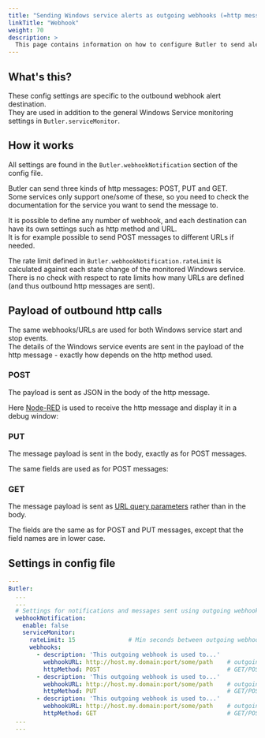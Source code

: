 ```yaml
---
title: "Sending Windows service alerts as outgoing webhooks (=http messages)"
linkTitle: "Webhook"
weight: 70
description: >
  This page contains information on how to configure Butler to send alerts as outbound http calls, also known as "outbound webhooks".
---
```


## What's this?

These config settings are specific to the outbound webhook alert destination.  
They are used in addition to the general Windows Service monitoring settings in `Butler.serviceMonitor`.

## How it works

All settings are found in the `Butler.webhookNotification` section of the config file.

Butler can send three kinds of http messages: POST, PUT and GET.  
Some services only support one/some of these, so you need to check the documentation for the service you want to send the message to.

It is possible to define any number of webhook, and each destination can have its own settings such as http method and URL.  
It is for example possible to send POST messages to different URLs if needed.

The rate limit defined in `Butler.webhookNotification.rateLimit` is calculated against each state change of the monitored Windows service.  
There is no check with respect to rate limits how many URLs are defined (and thus outbound http messages are sent).

## Payload of outbound http calls

The same webhooks/URLs are used for both Windows service start and stop events.  
The details of the Windows service events are sent in the payload of the http message - exactly how depends on the http method used.

### POST

The payload is sent as JSON in the body of the http message.

Here [Node-RED](https://nodered.org) is used to receive the http message and display it in a debug window:

<ResponsiveImage
  src="/img/getting-started/setup/windows-service-monitor/webhook-out/butler-win-svc-monitor-webhook-post-1.png"
  alt="POST http call when Windows service has stopped"
  caption="POST http call when Windows service has stopped"
/>

### PUT

The message payload is sent in the body, exactly as for POST messages.

The same fields are used as for POST messages:

<ResponsiveImage
  src="/img/getting-started/setup/windows-service-monitor/webhook-out/butler-win-svc-monitor-webhook-put-1.png"
  alt="PUT http call when Windows service has stopped"
  caption="PUT http call when Windows service has stopped"
/>

### GET

The message payload is sent as [URL query parameters](https://en.wikipedia.org/wiki/Query_string) rather than in the body.

The fields are the same as for POST and PUT messages, except that the field names are in lower case.

<ResponsiveImage
  src="/img/getting-started/setup/windows-service-monitor/webhook-out/butler-win-svc-monitor-webhook-get-1.png"
  alt="GET http call when Windows service has stopped"
  caption="GET http call when Windows service has stopped"
/>

## Settings in config file

```yaml
---
Butler:
  ...
  ...
  # Settings for notifications and messages sent using outgoing webhooks
  webhookNotification:
    enable: false
    serviceMonitor:
      rateLimit: 15               # Min seconds between outgoing webhook calls, per Windows service that is monitored. Defaults to 5 minutes.
      webhooks:
        - description: 'This outgoing webhook is used to...'
          webhookURL: http://host.my.domain:port/some/path    # outgoing webhook that Butler will call
          httpMethod: POST                                    # GET/POST/PUT. Note that the body and URL query parameters differs depending on which method is used
        - description: 'This outgoing webhook is used to...'
          webhookURL: http://host.my.domain:port/some/path    # outgoing webhook that Butler will call
          httpMethod: PUT                                     # GET/POST/PUT. Note that the body and URL query parameters differs depending on which method is used
        - description: 'This outgoing webhook is used to...'
          webhookURL: http://host.my.domain:port/some/path    # outgoing webhook that Butler will call
          httpMethod: GET                                     # GET/POST/PUT. Note that the body and URL query parameters differs depending on which method is used
  ...
  ...
```
